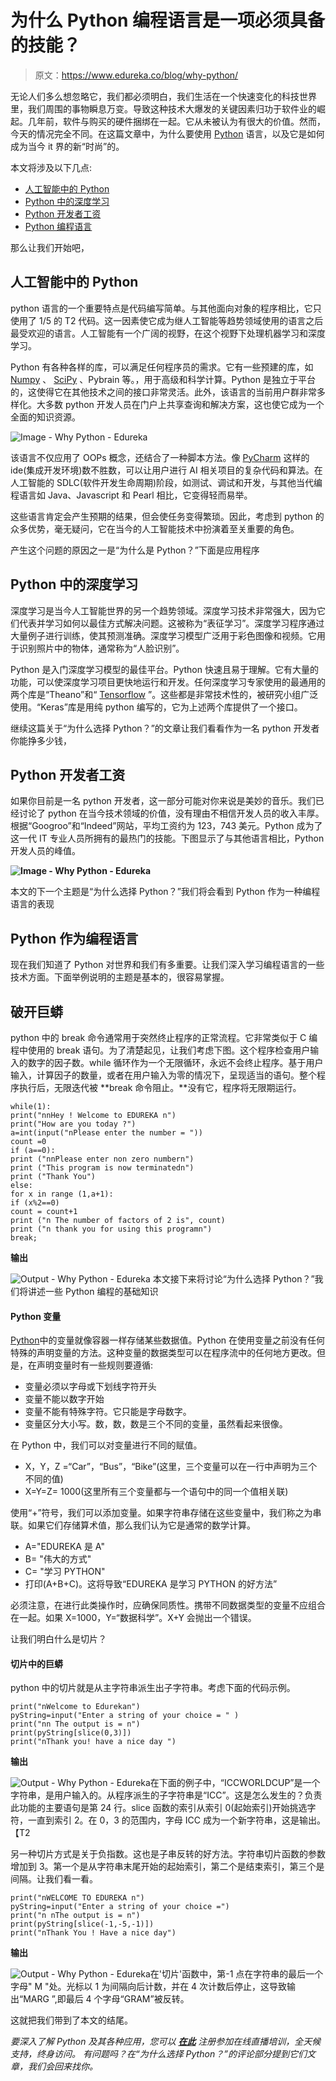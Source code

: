 # 为什么 Python 编程语言是一项必须具备的技能？

> 原文：<https://www.edureka.co/blog/why-python/>

无论人们多么想忽略它，我们都必须明白，我们生活在一个快速变化的科技世界里，我们周围的事物瞬息万变。导致这种技术大爆发的关键因素归功于软件业的崛起。几年前，软件与购买的硬件捆绑在一起。它从未被认为有很大的价值。然而，今天的情况完全不同。在这篇文章中，为什么要使用 [Python](https://www.edureka.co/blog/python-tutorial/) 语言，以及它是如何成为当今 it 界的新“时尚”的。

本文将涉及以下几点:

*   [人工智能中的 Python](#PythonInArtificialIntelligence)
*   [Python 中的深度学习](#DeepLearningInPython)
*   [Python 开发者工资](#PythonDeveloperSalary)
*   [Python 编程语言](#PythonProgrammingLanguage)

那么让我们开始吧，

## **人工智能中的 Python**

python 语言的一个重要特点是代码编写简单。与其他面向对象的程序相比，它只使用了 1/5 的 T2 代码。这一因素使它成为继人工智能等趋势领域使用的语言之后最受欢迎的语言。人工智能有一个广阔的视野，在这个视野下处理机器学习和深度学习。

Python 有各种各样的库，可以满足任何程序员的需求。它有一些预建的库，如 [Numpy](https://www.edureka.co/blog/python-numpy-tutorial/) 、 [SciPy](https://www.edureka.co/blog/scipy-tutorial/) 、Pybrain 等。，用于高级和科学计算。Python 是独立于平台的，这使得它在其他技术之间的接口非常灵活。此外，该语言的当前用户群非常多样化。大多数 python 开发人员在门户上共享查询和解决方案，这也使它成为一个全面的知识资源。

![Image - Why Python - Edureka](img/8c23d5159551ec5ab4f03106a6c90ee9.png)

该语言不仅应用了 OOPs 概念，还结合了一种脚本方法。像 [PyCharm](https://www.edureka.co/blog/pycharm-tutorial) 这样的 ide(集成开发环境)数不胜数，可以让用户进行 AI 相关项目的复杂代码和算法。在人工智能的 SDLC(软件开发生命周期)阶段，如测试、调试和开发，与其他当代编程语言如 Java、Javascript 和 Pearl 相比，它变得轻而易举。

这些语言肯定会产生预期的结果，但会使任务变得繁琐。因此，考虑到 python 的众多优势，毫无疑问，它在当今的人工智能技术中扮演着至关重要的角色。

产生这个问题的原因之一是“为什么是 Python？”下面是应用程序

## **Python 中的深度学习**

深度学习是当今人工智能世界的另一个趋势领域。深度学习技术非常强大，因为它们代表并学习如何以最佳方式解决问题。这被称为“表征学习”。深度学习程序通过大量例子进行训练，使其预测准确。深度学习模型广泛用于彩色图像和视频。它用于识别照片中的物体，通常称为“人脸识别”。

Python 是入门深度学习模型的最佳平台。Python 快速且易于理解。它有大量的功能，可以使深度学习项目更快地运行和开发。任何深度学习专家使用的最通用的两个库是“Theano”和“ [Tensorflow](https://www.edureka.co/blog/tensorflow-tutorial/) ”。这些都是非常技术性的，被研究小组广泛使用。“Keras”库是用纯 python 编写的，它为上述两个库提供了一个接口。

继续这篇关于“为什么选择 Python？”的文章让我们看看作为一名 python 开发者你能挣多少钱，

## **Python 开发者工资**

如果你目前是一名 python 开发者，这一部分可能对你来说是美妙的音乐。我们已经讨论了 python 在当今技术领域的价值，没有理由不相信开发人员的收入丰厚。根据“Googroo”和“Indeed”网站，平均工资约为 123，743 美元。Python 成为了这一代 IT 专业人员所拥有的最热门的技能。下图显示了与其他语言相比，Python 开发人员的峰值。

**![Image - Why Python - Edureka](img/cbedeb718bca47b90c005f85b7386938.png)**

本文的下一个主题是“为什么选择 Python？”我们将会看到 Python 作为一种编程语言的表现

## **Python 作为编程语言**

现在我们知道了 Python 对世界和我们有多重要。让我们深入学习编程语言的一些技术方面。下面举例说明的主题是基本的，很容易掌握。

## **破开巨蟒**

python 中的 break 命令通常用于突然终止程序的正常流程。它非常类似于 C 编程中使用的 break 语句。为了清楚起见，让我们考虑下图。这个程序检查用户输入的数字的因子数。while 循环作为一个无限循环，永远不会终止程序。基于用户输入，计算因子的数量，或者在用户输入为零的情况下，呈现适当的语句。整个程序执行后，无限迭代被 **break 命令阻止。**没有它，程序将无限期运行。

```
while(1):
print("nnHey ! Welcome to EDUREKA n")
print("How are you today ?")
a=int(input("nPlease enter the number = "))
count =0
if (a==0):
print ("nnPlease enter non zero numbern")
print ("This program is now terminatedn")
print ("Thank You")
else:
for x in range (1,a+1):
if (x%2==0)
count = count+1
print ("n The number of factors of 2 is", count)
print ("n thank you for using this programn")
break;
```

**输出**

![Output - Why Python - Edureka](img/49dee67c0f18e6780a078034489a0a37.png) 本文接下来将讨论“为什么选择 Python？”我们将讲述一些 Python 编程的基础知识

#### **Python 变量**

[Python](https://www.edureka.co/blog/variables-and-data-types-in-python/)中的变量就像容器一样存储某些数据值。Python 在使用变量之前没有任何特殊的声明变量的方法。这种变量的数据类型可以在程序流中的任何地方更改。但是，在声明变量时有一些规则要遵循:

*   变量必须以字母或下划线字符开头
*   变量不能以数字开始
*   变量不能有特殊字符。它只能是字母数字。
*   变量区分大小写。数，数，数是三个不同的变量，虽然看起来很像。

在 Python 中，我们可以对变量进行不同的赋值。

*   X，Y，Z =“Car”，“Bus”，“Bike”(这里，三个变量可以在一行中声明为三个不同的值)
*   X=Y=Z= 1000(这里所有三个变量都与一个语句中的同一个值相关联)

使用“+”符号，我们可以添加变量。如果字符串存储在这些变量中，我们称之为串联。如果它们存储算术值，那么我们认为它是通常的数学计算。

*   A="EDUREKA 是 A"
*   B= "伟大的方式"
*   C= "学习 PYTHON"
*   打印(A+B+C)。这将导致“EDUREKA 是学习 PYTHON 的好方法”

必须注意，在进行此类操作时，应确保同质性。携带不同数据类型的变量不应组合在一起。如果 X=1000，Y=“数据科学”。X+Y 会抛出一个错误。

让我们明白什么是切片？

#### **切片中的巨蟒**

python 中的切片就是从主字符串派生出子字符串。考虑下面的代码示例。

```
print("nWelcome to Edurekan")
pyString=input("Enter a string of your choice = " )
print("nn The output is = n")
print(pyString[slice(0,3)])
print("nThank you! have a nice day ") 
```

**输出**

![Output - Why Python - Edureka](img/76f0c87c8960953296084296b13db08c.png)在下面的例子中，“ICCWORLDCUP”是一个字符串，是用户输入的。从程序派生的子字符串是“ICC”。这是怎么发生的？负责此功能的主要语句是第 24 行。slice 函数的索引从索引 0(起始索引)开始挑选字符，一直到索引 2。在 0，3 的范围内，字母 ICC 成为一个新字符串，这是输出。【T2

另一种切片方式是关于负指数。这也是子串反转的好方法。字符串切片函数的参数增加到 3。第一个是从字符串末尾开始的起始索引，第二个是结束索引，第三个是间隔。让我们看一看。

```
print("nWELCOME TO EDUREKA n")
pyString=input("Enter a string of your choice =")
print("n nThe output is = n")
print(pyString[slice(-1,-5,-1)])
print("nThank You ! Have a nice day")
```

**输出**

![Output - Why Python - Edureka](img/baf0b513a802d4c49b92e5f6473cec86.png)在'切片'函数中，第-1 点在字符串的最后一个字母" M "处。光标以 1 为间隔向后计数，并在 4 次计数后停止，这导致输出“MARG ”,即最后 4 个字母“GRAM”被反转。

这就把我们带到了本文的结尾。

*要深入了解 Python 及其各种应用，您可以 [**在此**](https://www.edureka.co/python/) 注册参加在线直播培训，全天候支持，终身访问。* *有问题吗？在“为什么选择 Python？”的评论部分提到它们文章，我们会回来找你。*